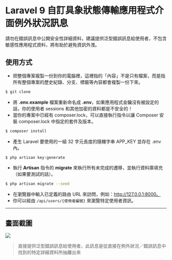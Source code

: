 # Laravel 9 自訂具象狀態傳輸應用程式介面例外狀況訊息

請勿在錯誤訊息中公開安全性詳細資料，建議提供泛型錯誤訊息給使用者，不包含敏感性應用程式資料，將有助於避免資訊外洩。

## 使用方式
- 把整個專案複製一份到你的電腦裡，這裡指的「內容」不是只有檔案，而是指所有整個專案的歷史紀錄、分支、標籤等內容都會複製一份下來。
```sh
$ git clone
```
- 將 __.env.example__ 檔案重新命名成 __.env__，如果應用程式金鑰沒有被設定的話，你的使用者 sessions 和其他加密的資料都是不安全的！
- 當你的專案中已經有 composer.lock，可以直接執行指令以讓 Composer 安裝 composer.lock 中指定的套件及版本。
```sh
$ composer install
```
- 產生 Laravel 要使用的一組 32 字元長度的隨機字串 APP_KEY 並存在 .env 內。
```sh
$ php artisan key:generate
```
- 執行 __Artisan__ 指令的 __migrate__ 來執行所有未完成的遷移，並執行資料庫填充（如果要測試的話）。
```sh
$ php artisan migrate --seed
```
- 在瀏覽器中輸入已定義的路由 URL 來訪問，例如：http://127.0.0.1:8000。
- 你可以經由 `/api/users/{使用者編號}` 來瀏覽特定使用者資訊。

----

## 畫面截圖
![](https://i.imgur.com/MGizw1L.png)
> 直接提供泛型錯誤訊息給使用者，此訊息是從直接在例外狀況／錯誤訊息中找到的特定詳細資料所抽離出來
